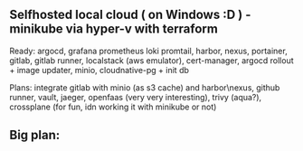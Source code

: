 ## Selfhosted local cloud ( on Windows :D ) - minikube via hyper-v with terraform
Ready:
argocd,
grafana prometheus loki promtail,
harbor,
nexus,
portainer,
gitlab,
gitlab runner,
localstack (aws emulator),
cert-manager,
argocd rollout + image updater,
minio,
cloudnative-pg + init db

Plans: 
integrate gitlab with minio (as s3 cache) and harbor\nexus,
github runner,
vault,
jaeger,
openfaas (very very interesting),
trivy (aqua?),
crossplane (for fun, idn working it with minikube or not)

Big plan: 
 - 
